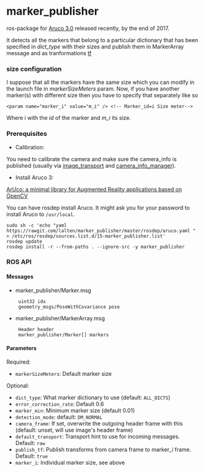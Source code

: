 # marker_publisher
ros-package for [Aruco 3.0][1] released recently, by the end of 2017.

It detects all the markers that belong to a particular dictionary that has been specified in *dict_type* with their sizes and publish them in MarkerArray message and as tranformations [tf][2]

### size configuration
I suppose that all the markers have the same size which you can modify in the launch file in *markerSizeMeters* param. Now, if you have another marker(s) with different size then you have to specify that separately like so

    <param name="marker_i" value="m_i" /> <!-- Marker_id=i Size meter-->

Where i with the *id* of the marker and *m_i* its size.

### Prerequisites
* Calibration:

You need to calibrate the camera and make sure the camera_info is published (usually via [image_transport](http://ros.org/wiki/image_transport) and [camera_info_manager](http://wiki.ros.org/camera_info_manager)).

* Install Aruco 3:

[ArUco: a minimal library for Augmented Reality applications based on OpenCV](http://www.uco.es/investiga/grupos/ava/node/26)

You can have rosdep install Aruco. It might ask you for your password to install Aruco to `/usr/local`.
```
sudo sh -c 'echo "yaml https://rawgit.com/lalten/marker_publisher/master/rosdep/aruco.yaml " > /etc/ros/rosdep/sources.list.d/15-marker_publisher.list'
rosdep update
rosdep install -r --from-paths . --ignore-src -y marker_publisher
```

### ROS API

#### Messages

 * marker_publisher/Marker.msg

        uint32 idx
        geometry_msgs/PoseWithCovariance pose

 * marker_publisher/MarkerArray.msg

        Header header
        marker_publisher/Marker[] markers

#### Parameters

Required:
 * `markerSizeMeters`: Default marker size

Optional:
 * `dict_type`: What marker dictionary to use (default: `ALL_DICTS`)
 * `error_correction_rate`: Default 0.6
 * `marker_min`: Minimum marker size (default 0.01)
 * `detection_mode`: default: `DM_NORMAL`
 * `camera_frame`: If set, overwrite the outgoing header frame with this (default: unset, will use image's header frame)
 * `default_transport`: Transport hint to use for incoming messages. Default: `raw`
 * `publish_tf`: Publish transforms from camera frame to marker_i frame. Default: `true`
 * `marker_i`: Individual marker size, see above

[1]: https://sourceforge.net/projects/aruco/files/3.0.0/
[2]: http://wiki.ros.org/tf
